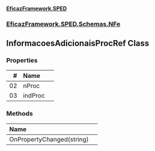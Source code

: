 #### [EficazFramework.SPED](EficazFrameworkSPED.md 'EficazFramework SPED')
### [EficazFramework.SPED.Schemas.NFe](EficazFramework.SPED.Schemas.NFe.md 'EficazFramework.SPED.Schemas.NFe')

## InformacoesAdicionaisProcRef Class
### Properties

| # | Name | |
| ---: | :--- | :--- |
| 02 | nProc |  |
| 03 | indProc |  |
### Methods

| Name | |
| :--- | :--- |
| OnPropertyChanged(string) |  |
